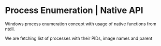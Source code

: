 # Process Enumeration | Native API
Windows process enumeration concept with usage of native functions from ntdll.

We are fetching list of processes with their PIDs, image names and parent
